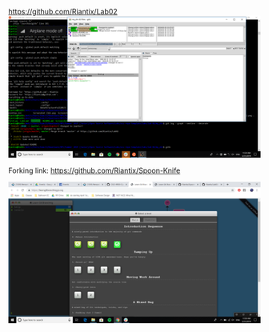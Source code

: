 https://github.com/Riantix/Lab02
![comparison](pictures/gitk_github_comparison.png)

Forking link: https://github.com/Riantix/Spoon-Knife

![GitBranching](pictures/LearnGitBranching.png)